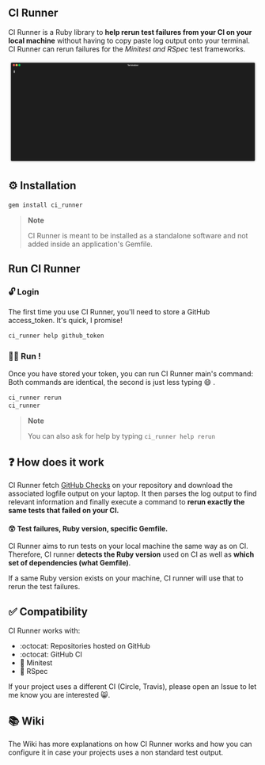 ## CI Runner

CI Runner is a Ruby library to **help rerun test failures from your CI on your local machine** without having to copy paste log output onto your terminal.
CI Runner can rerun failures for the _Minitest and RSpec_ test frameworks.

![demo](./demo.gif)

## :gear: Installation

```sh
gem install ci_runner
```

> **Note**
>
> CI Runner is meant to be installed as a standalone software and not added inside an application's Gemfile.

## Run CI Runner

### :unlock: Login

The first time you use CI Runner, you'll need to store a GitHub access_token. It's quick, I promise!

```sh
ci_runner help github_token
```

### :running_man: Run !

Once you have stored your token, you can run CI Runner main's command:
Both commands are identical, the second is just less typing 😄 .

```sh
ci_runner rerun
ci_runner
```

> **Note**
>
> You can also ask for help by typing `ci_runner help rerun`

## :question: How does it work

CI Runner fetch [GitHub Checks](https://docs.github.com/en/pull-requests/collaborating-with-pull-requests/collaborating-on-repositories-with-code-quality-features/about-status-checks) on your repository and download the associated logfile output on your laptop.
It then parses the log output to find relevant information and finally execute a command to **rerun exactly the same tests that failed
on your CI.**

#### :astonished: Test failures, Ruby version, specific Gemfile.

CI Runner aims to run tests on your local machine the same way as on CI. Therefore, CI runner **detects the Ruby version** used
on CI as well as **which set of dependencies (what Gemfile)**.

If a same Ruby version exists on your machine, CI runner will use that to rerun the test failures.

## :white_check_mark: Compatibility

CI Runner works with:

- :octocat: Repositories hosted on GitHub
- :octocat: GitHub CI
- :test_tube: Minitest
- :test_tube: RSpec

If your project uses a different CI (Circle, Travis), please open an Issue to let me know you are interested 😸.

## :books: Wiki

The Wiki has more explanations on how CI Runner works and how you can configure it in case your projects uses
a non standard test output.
